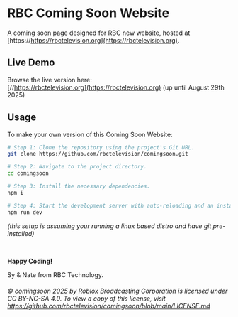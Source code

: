 # RBC Coming Soon Website

A coming soon page designed for RBC new website, hosted at [https://https://rbctelevision.org](https://rbctelevision.org).

## Live Demo

Browse the live version here:  
[//https://rbctelevision.org](https://rbctelevision.org) (up until August 29th 2025)

## Usage

To make your own version of this Coming Soon Website:

```sh
# Step 1: Clone the repository using the project's Git URL.
git clone https://github.com/rbctelevision/comingsoon.git

# Step 2: Navigate to the project directory.
cd comingsoon

# Step 3: Install the necessary dependencies.
npm i

# Step 4: Start the development server with auto-reloading and an instant preview.
npm run dev
```
*(this setup is assuming your running a linux based distro and have git pre-installed)*

‎ 

**Happy Coding!**

Sy & Nate from RBC Technology.

###### © comingsoon 2025 by Roblox Broadcasting Corporation is licensed under CC BY-NC-SA 4.0. To view a copy of this license, visit https://github.com/rbctelevision/comingsoon/blob/main/LICENSE.md





